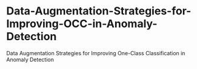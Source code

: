 # Data-Augmentation-Strategies-for-Improving-OCC-in-Anomaly-Detection
Data Augmentation Strategies for Improving One-Class Classification in Anomaly Detection
